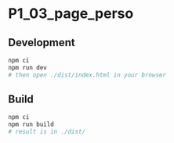 # P1_03_page_perso

## Development

```bash
npm ci
npm run dev
# then open ./dist/index.html in your browser
```

## Build

```bash
npm ci
npm run build
# result is in ./dist/
```
